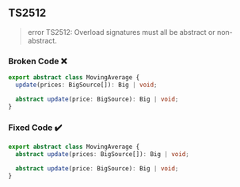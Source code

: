 ## TS2512

> error TS2512: Overload signatures must all be abstract or non-abstract.

### Broken Code ❌

```ts
export abstract class MovingAverage {
  update(prices: BigSource[]): Big | void;

  abstract update(price: BigSource): Big | void;
}
```

### Fixed Code ✔️

```ts
export abstract class MovingAverage {
  abstract update(prices: BigSource[]): Big | void;

  abstract update(price: BigSource): Big | void;
}
```
